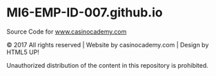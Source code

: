 # MI6-EMP-ID-007.github.io

Source Code for www.casinocademy.com

© 2017 All rights reserved | Website by casinocademy.com | Design by HTML5 UP!

Unauthorized distribution of the content in this repository is prohibited.
